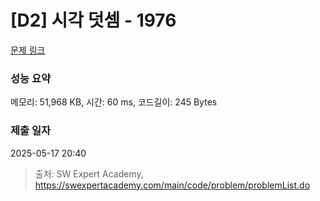 # [D2] 시각 덧셈 - 1976 

[문제 링크](https://swexpertacademy.com/main/code/problem/problemDetail.do?contestProbId=AV5PttaaAZIDFAUq) 

### 성능 요약

메모리: 51,968 KB, 시간: 60 ms, 코드길이: 245 Bytes

### 제출 일자

2025-05-17 20:40



> 출처: SW Expert Academy, https://swexpertacademy.com/main/code/problem/problemList.do